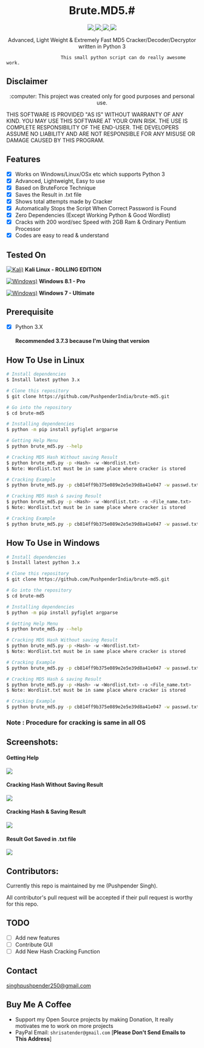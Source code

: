 <h1 align="center">Brute.MD5.#</h1>
<p align="center">
    <a href="https://python.org">
    <img src="https://img.shields.io/badge/Python-3.7-green.svg">
  </a>
  <a href="https://github.com/PushpenderIndia/technowhorse/blob/master/LICENSE">
    <img src="https://img.shields.io/badge/License-BSD%203-lightgrey.svg">
  </a>
  <a href="https://github.com/PushpenderIndia/technowhorse/releases">
    <img src="https://img.shields.io/badge/Release-1.0-blue.svg">
  </a>
    <a href="https://github.com/PushpenderIndia/technowhorse">
    <img src="https://img.shields.io/badge/Open%20Source-%E2%9D%A4-brightgreen.svg">
  </a>
</p>


<p align="center">
  Advanced, Light Weight &amp; Extremely Fast MD5 Cracker/Decoder/Decryptor written in Python 3
</p>
              
                        This small python script can do really awesome work.

## Disclaimer
<p align="center">
  :computer: This project was created only for good purposes and personal use.
</p>

THIS SOFTWARE IS PROVIDED "AS IS" WITHOUT WARRANTY OF ANY KIND. YOU MAY USE THIS SOFTWARE AT YOUR OWN RISK. THE USE IS COMPLETE RESPONSIBILITY OF THE END-USER. THE DEVELOPERS ASSUME NO LIABILITY AND ARE NOT RESPONSIBLE FOR ANY MISUSE OR DAMAGE CAUSED BY THIS PROGRAM.

## Features
- [x] Works on Windows/Linux/OSx etc which supports Python 3
- [x] Advanced, Lightweight, Easy to use
- [x] Based on BruteForce Technique
- [x] Saves the Result in .txt file
- [x] Shows total attempts made by Cracker
- [x] Automatically Stops the Script When Correct Password is Found
- [x] Zero Dependencies (Except Working Python & Good Wordlist)
- [x] Cracks with 200 word/sec Speed with 2GB Ram & Ordinary Pentium Processor 
- [x] Codes are easy to read & understand

## Tested On
[![Kali)](https://www.google.com/s2/favicons?domain=https://www.kali.org/)](https://www.kali.org) **Kali Linux - ROLLING EDITION**

[![Windows)](https://www.google.com/s2/favicons?domain=https://www.microsoft.com/en-in/windows/)](https://www.microsoft.com/en-in/windows/) **Windows 8.1 - Pro**

[![Windows)](https://www.google.com/s2/favicons?domain=https://www.microsoft.com/en-in/windows/)](https://www.microsoft.com/en-in/windows/) **Windows 7 - Ultimate**

## Prerequisite
- [x] Python 3.X  
  #### Recommended 3.7.3 because I'm Using that version

## How To Use in Linux
```bash
# Install dependencies 
$ Install latest python 3.x

# Clone this repository
$ git clone https://github.com/PushpenderIndia/brute-md5.git

# Go into the repository
$ cd brute-md5

# Installing dependencies
$ python -m pip install pyfiglet argparse

# Getting Help Menu
$ python brute_md5.py --help

# Cracking MD5 Hash Without saving Result
$ python brute_md5.py -p <Hash> -w <Wordlist.txt>
$ Note: Wordlist.txt must be in same place where cracker is stored

# Cracking Example
$ python brute_md5.py -p cb814ff9b375e089e2e5e39d8a41e047 -w passwd.txt

# Cracking MD5 Hash & saving Result
$ python brute_md5.py -p <Hash> -w <Wordlist.txt> -o <File_name.txt>
$ Note: Wordlist.txt must be in same place where cracker is stored

# Cracking Example
$ python brute_md5.py -p cb814ff9b375e089e2e5e39d8a41e047 -w passwd.txt -o result.txt
```

## How To Use in Windows
```bash
# Install dependencies 
$ Install latest python 3.x

# Clone this repository
$ git clone https://github.com/PushpenderIndia/brute-md5.git

# Go into the repository
$ cd brute-md5

# Installing dependencies
$ python -m pip install pyfiglet argparse

# Getting Help Menu
$ python brute_md5.py --help

# Cracking MD5 Hash Without saving Result
$ python brute_md5.py -p <Hash> -w <Wordlist.txt>
$ Note: Wordlist.txt must be in same place where cracker is stored

# Cracking Example
$ python brute_md5.py -p cb814ff9b375e089e2e5e39d8a41e047 -w passwd.txt

# Cracking MD5 Hash & saving Result
$ python brute_md5.py -p <Hash> -w <Wordlist.txt> -o <File_name.txt>
$ Note: Wordlist.txt must be in same place where cracker is stored

# Cracking Example
$ python brute_md5.py -p cb814ff9b375e089e2e5e39d8a41e047 -w passwd.txt -o result.txt
```

### Note : Procedure for cracking is same in all OS

## Screenshots:
#### Getting Help
![](/img/1._getting_help.PNG)

#### Cracking Hash Without Saving Result 
![](/img/2._cracking_hash.PNG)

#### Cracking Hash & Saving Result 
![](/img/3._cracking_hash_saving_result.PNG)

#### Result Got Saved in .txt file 
![](/img/4.saved_result_txt.PNG)

## Contributors:
Currently this repo is maintained by me (Pushpender Singh).

All contributor's pull request will be accepted if their pull request is worthy for this repo.

## TODO
- [ ] Add new features
- [ ] Contribute GUI
- [ ] Add New Hash Cracking Function

## Contact 
singhpushpender250@gmail.com

## Buy Me A Coffee

* Support my Open Source projects by making Donation, It really motivates me to work on more projects
* PayPal Email: `shrisatender@gmail.com` [**Please Don't Send Emails to This Address**]
